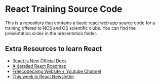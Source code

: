# React Training Source Code

This is a repository that contains a basic react web app source code for a training offered to NCS and OS scientific clubs.
You can find the presentation slides in the presentation folder.

## Extra Resources to learn React

- [React.js New Official Docs](https://react.dev/)
- [A detailed React Roadmap](https://roadmap.sh/)
- [Freecodecamp Website + Youtube Channel](https://www.freecodecamp.org/)
- [This week in React Newsletter](https://thisweekinreact.com/)

